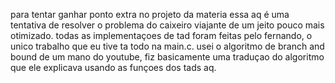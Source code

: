 para tentar ganhar ponto extra no projeto da materia essa aq é uma tentativa de resolver o problema do caixeiro viajante de um jeito pouco mais otimizado. todas as implementaçoes de tad foram feitas pelo fernando, o unico trabalho que eu tive ta todo na main.c. usei o algoritmo de branch and bound de um mano do youtube, fiz basicamente uma traduçao do algoritmo que ele explicava usando as funçoes dos tads aq.